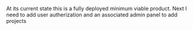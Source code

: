 At its current state this is a fully deployed minimum viable product. Next I need to add user autherization and an associated admin panel to add projects
